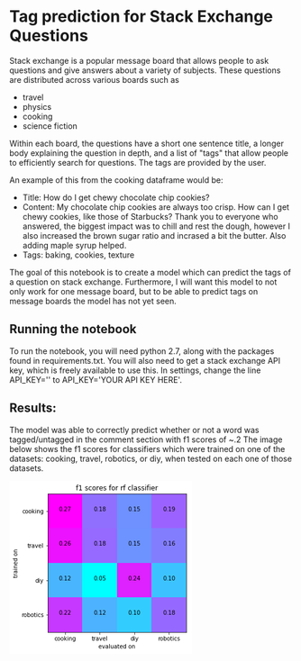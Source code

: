 # Tag prediction for Stack Exchange Questions

Stack exchange is a popular message board that allows people to ask questions and give answers about a variety of subjects.   These questions are distributed across various boards such as 
- travel
- physics
- cooking
- science fiction

Within each board, the questions have a short one sentence title, a longer body explaining the question in depth, and a list of "tags" that allow people to efficiently search for questions.  The tags are provided by the user.  

An example of this from the cooking dataframe would be:
* Title: How do I get chewy chocolate chip cookies?
* Content: My chocolate chip cookies are always too crisp.  How can I get chewy cookies, like those of Starbucks?   Thank you to everyone who answered, the biggest impact was to chill and rest the dough, however I also increased the brown sugar ratio and incrased a bit the butter.  Also adding maple syrup helped.  
* Tags: baking, cookies, texture

The goal of this notebook is to create a model which can predict the tags of a question on stack exchange.   Furthermore, I will want this model to not only work for one message board, but to be able to predict tags on message boards the model has not yet seen.   

## Running the notebook

To run the notebook, you will need python 2.7, along with the packages found in requirements.txt.  You will also need to get a stack exchange API key, which is freely available to use this.  In settings, change the line API_KEY='' to API_KEY='YOUR API KEY HERE'.   

## Results:

The model was able to correctly predict whether or not a word was tagged/untagged in the comment section with f1 scores of ~.2  The image below shows the f1 scores for classifiers which were trained on one of the datasets: cooking, travel, robotics, or diy, when tested on each one of those datasets.    

![matrix image](/images/rf_f1_scores.png)

